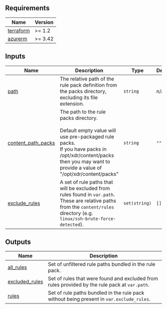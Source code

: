 <!-- BEGIN_TF_DOCS -->
## Requirements

| Name | Version |
|------|---------|
| <a name="requirement_terraform"></a> [terraform](#requirement\_terraform) | >= 1.2 |
| <a name="requirement_azurerm"></a> [azurerm](#requirement\_azurerm) | >= 3.42 |

## Inputs

| Name | Description | Type | Default | Required |
|------|-------------|------|---------|:--------:|
| <a name="input_path"></a> [path](#input\_path) | The relative path of the rule pack definition from the packs directory, excluding its file extension. | `string` | n/a | yes |
| <a name="input_content_path_packs"></a> [content\_path\_packs](#input\_content\_path\_packs) | The path to the rule packs directory.<br><br>Default empty value will use pre-packaged rule packs.<br>If you have packs in /opt/xdr/content/packs then you may want to provide a value of "/opt/xdr/content/packs" | `string` | `""` | no |
| <a name="input_exclude_rules"></a> [exclude\_rules](#input\_exclude\_rules) | A set of rule paths that will be excluded from rules found in `var.path`.<br>These are relative paths from the `content/rules` directory (e.g. `linux/ssh-brute-force-detected`). | `set(string)` | `[]` | no |

## Outputs

| Name | Description |
|------|-------------|
| <a name="output_all_rules"></a> [all\_rules](#output\_all\_rules) | Set of unfiltered rule paths bundled in the rule pack. |
| <a name="output_excluded_rules"></a> [excluded\_rules](#output\_excluded\_rules) | Set of rules that were found and excluded from rules provided by the rule pack at `var.path`. |
| <a name="output_rules"></a> [rules](#output\_rules) | Set of rule paths bundled in the rule pack without being present in `var.exclude_rules`. |
<!-- END_TF_DOCS -->
